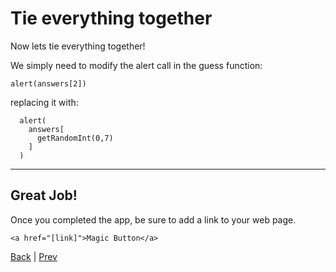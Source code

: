 # Tie everything together

Now lets tie everything together!

We simply need to modify the alert call in the guess function:

```
alert(answers[2])
```

replacing it with:

```
  alert(
    answers[
      getRandomInt(0,7)
    ]  
  )
```

---

## Great Job!

Once you completed the app, be sure to add a link to your web page.

```
<a href="[link]">Magic Button</a>
```

[Back](.) | [Prev](5)
